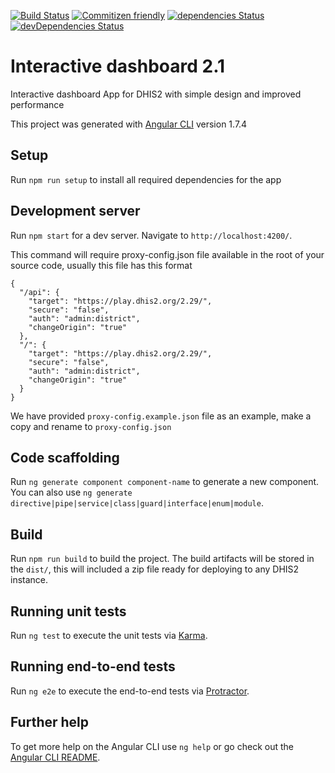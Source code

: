 [![Build Status](https://travis-ci.org/hisptz/idashboard.svg?branch=2.1)](https://travis-ci.org/hisptz/idashboard) 
[![Commitizen friendly](https://img.shields.io/badge/commitizen-friendly-brightgreen.svg)](http://commitizen.github.io/cz-cli/)
[![dependencies Status](https://david-dm.org/hisptz/idashboard/status.svg)](https://david-dm.org/hisptz/idashboard)
[![devDependencies Status](https://david-dm.org/hisptz/idashboard/dev-status.svg)](https://david-dm.org/hisptz/idashboard?type=dev)

# Interactive dashboard 2.1

Interactive dashboard App for DHIS2 with simple design and improved performance

This project was generated with [Angular CLI](https://github.com/angular/angular-cli) version 1.7.4

## Setup

Run `npm run setup` to install all required dependencies for the app

## Development server

Run `npm start` for a dev server. Navigate to `http://localhost:4200/`.

This command will require proxy-config.json file available in the root of your source code, usually this file has this format

```
{
  "/api": {
    "target": "https://play.dhis2.org/2.29/",
    "secure": "false",
    "auth": "admin:district",
    "changeOrigin": "true"
  },
  "/": {
    "target": "https://play.dhis2.org/2.29/",
    "secure": "false",
    "auth": "admin:district",
    "changeOrigin": "true"
  }
}

```
We have provided `proxy-config.example.json` file as an example, make a copy and rename to `proxy-config.json`

## Code scaffolding

Run `ng generate component component-name` to generate a new component. You can also use `ng generate directive|pipe|service|class|guard|interface|enum|module`.

## Build

Run `npm run build` to build the project. The build artifacts will be stored in the `dist/`, this will included a zip file ready for deploying to any DHIS2 instance.

## Running unit tests

Run `ng test` to execute the unit tests via [Karma](https://karma-runner.github.io).

## Running end-to-end tests

Run `ng e2e` to execute the end-to-end tests via [Protractor](http://www.protractortest.org/).

## Further help

To get more help on the Angular CLI use `ng help` or go check out the [Angular CLI README](https://github.com/angular/angular-cli/blob/master/README.md).
